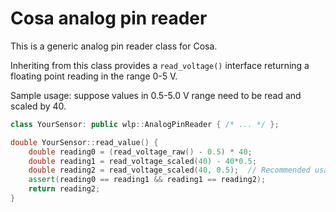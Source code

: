 # Cosa analog pin reader

This is a generic analog pin reader class for Cosa.

Inheriting from this class provides a `read_voltage()`
interface returning a floating point reading in the range 0-5 V.

Sample usage: suppose values in 0.5-5.0 V range need to be read and scaled by 40.
```c++
class YourSensor: public wlp::AnalogPinReader { /* ... */ };

double YourSensor::read_value() {
    double reading0 = (read_voltage_raw() - 0.5) * 40;
    double reading1 = read_voltage_scaled(40) - 40*0.5;
    double reading2 = read_voltage_scaled(40, 0.5);  // Recommended usage
    assert(reading0 == reading1 && reading1 == reading2);
    return reading2;
}
```
